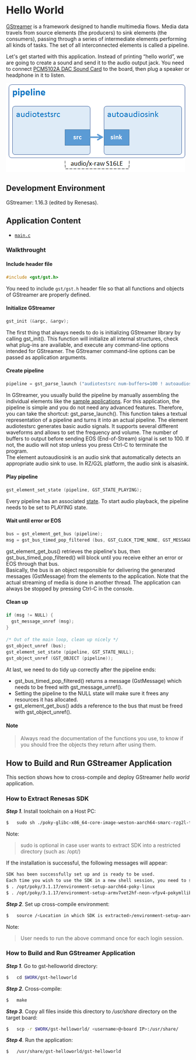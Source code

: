 # Hello World

[GStreamer](https://gstreamer.freedesktop.org/) is a framework designed to handle multimedia flows. Media data travels from source elements (the producers) to sink elements (the consumers), passing through a series of intermediate elements performing all kinds of tasks. The set of all interconnected elements is called a pipeline.

Let's get started with this application. Instead of printing “hello world”, we are going to create a sound and send it to the audio output jack. You need to connect [PCM5102A DAC Sound Card](https://www.ebay.com/p/819603476) to the board, then plug a speaker or headphone in it to listen.

![Figure Hello World pipeline](figure.png)

## Development Environment

GStreamer: 1.16.3 (edited by Renesas).

## Application Content

+ [`main.c`](main.c)

### Walkthrought

#### Include header file

```c
#include <gst/gst.h>
```

You need to include `gst/gst.h` header file so that all functions and objects of GStreamer are properly defined.

#### Initialize GStreamer
```c
gst_init (&argc, &argv);
```

The first thing that always needs to do is initializing GStreamer library by calling gst_init(). This function will initialize all internal structures, check what plug-ins are available, and execute any command-line options intended for GStreamer. The GStreamer command-line options can be passed as application arguments.

#### Create pipeline
```c
pipeline = gst_parse_launch ("audiotestsrc num-buffers=100 ! autoaudiosink", NULL);
```
In GStreamer, you usually build the pipeline by manually assembling the individual elements like the [sample applications](/README.md#application-samples). For this application, the pipeline is simple and you do not need any advanced features. Therefore, you can take the shortcut: gst_parse_launch(). This function takes a textual representation of a pipeline and turns it into an actual pipeline.
The element audiotestsrc generates basic audio signals. It supports several different waveforms and allows to set the frequency and volume. The number of buffers to output before sending EOS (End-of-Stream) signal is set to 100. If not, the audio will not stop unless you press Ctrl-C to terminate the program.\
The element autoaudiosink is an audio sink that automatically detects an appropriate audio sink to use. In RZ/G2L platform, the audio sink is alsasink.

#### Play pipeline
```c
gst_element_set_state (pipeline, GST_STATE_PLAYING);
```
Every pipeline has an associated [state](https://gstreamer.freedesktop.org/documentation/plugin-development/basics/states.html). To start audio playback, the pipeline needs to be set to PLAYING state.

#### Wait until error or EOS
```c
bus = gst_element_get_bus (pipeline);
msg = gst_bus_timed_pop_filtered (bus, GST_CLOCK_TIME_NONE, GST_MESSAGE_ERROR | GST_MESSAGE_EOS);
```
gst_element_get_bus() retrieves the pipeline's bus, then gst_bus_timed_pop_filtered() will block until you receive either an error or EOS through that bus.\
Basically, the bus is an object responsible for delivering the generated messages (GstMessage) from the elements to the application. Note that the actual streaming of media is done in another thread. The application can always be stopped by pressing Ctrl-C in the console.
#### Clean up
```c
if (msg != NULL) {
  gst_message_unref (msg);
}

/* Out of the main loop, clean up nicely */
gst_object_unref (bus);
gst_element_set_state (pipeline, GST_STATE_NULL);
gst_object_unref (GST_OBJECT (pipeline));
```
At last, we need to do tidy up correctly after the pipeline ends:
-	 gst_bus_timed_pop_filtered() returns a message (GstMessage) which needs to be freed with gst_message_unref().
-	 Setting the pipeline to the NULL state will make sure it frees any resources it has allocated.
-	 gst_element_get_bus() adds a reference to the bus that must be freed with gst_object_unref().

#### Note

> Always read the documentation of the functions you use, to know if you should free the objects they return after using them.

## How to Build and Run GStreamer Application

This section shows how to cross-compile and deploy GStreamer _hello world_ application.

### How to Extract Renesas SDK
***Step 1***.	Install toolchain on a Host PC:
```sh
$   sudo sh ./poky-glibc-x86_64-core-image-weston-aarch64-smarc-rzg2l-toolchain-3.1.17.sh
```
Note:
> sudo is optional in case user wants to extract SDK into a restricted directory (such as: /opt/)

If the installation is successful, the following messages will appear:
```sh
SDK has been successfully set up and is ready to be used.
Each time you wish to use the SDK in a new shell session, you need to source the environment setup script e.g.
$ . /opt/poky/3.1.17/environment-setup-aarch64-poky-linux
$ . /opt/poky/3.1.17/environment-setup-armv7vet2hf-neon-vfpv4-pokymllib32-linux-gnueabi
```
***Step 2***.	Set up cross-compile environment:
```sh
$   source /<Location in which SDK is extracted>/environment-setup-aarch64-poky-linux
```
Note:
>User needs to run the above command once for each login session.

### How to Build and Run GStreamer Application

***Step 1***.	Go to gst-helloworld directory:
```sh
$   cd $WORK/gst-helloworld
```

***Step 2***.	Cross-compile:
```sh
$   make
```
***Step 3***.	Copy all files inside this directory to _/usr/share_ directory on the target board:
```sh
$   scp -r $WORK/gst-helloworld/ <username>@<board IP>:/usr/share/
```
***Step 4***.	Run the application:
```sh
$   /usr/share/gst-helloworld/gst-helloworld
```
